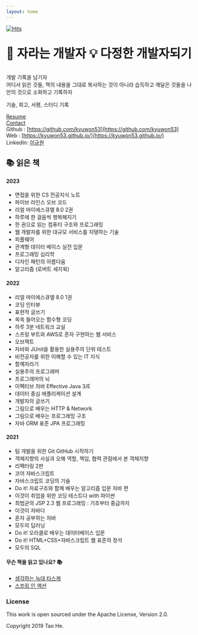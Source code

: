 ```yaml
---
layout: home
---
```


[![Hits](https://hits.seeyoufarm.com/api/count/incr/badge.svg?url=https%3A%2F%2Fkyuwon53.github.io%2Fhit-counter&count_bg=%2379C83D&title_bg=%23555555&icon=github.svg&icon_color=%23FFFFFF&title=hits&edge_flat=false)](https://hits.seeyoufarm.com)

<p style="font-weight:bolder; font-size:2.325em;"> 🌱 자라는 개발자  💡 다정한 개발자되기 </p>

개발 기록을 남기자   
어디서 읽은 것들, 책의 내용을 그대로 복사하는 것이 아니라 습득하고 깨달은 것들을 나만의 것으로 소화하고 기록하자 

기술, 회고, 서평, 스터디 기록    

[Resume](https://kyuwon53.github.io/pages/about/)    
[Contact](https://kyuwon53.github.io/pages/contact/)        
Github : [https://github.com/kyuwon53](https://github.com/kyuwon53)   
Web : [https://kyuwon53.github.io/](https://kyuwon53.github.io/)   
LinkedIn: [이규원](https://www.linkedin.com/in/%EA%B7%9C%EC%9B%90-%EC%9D%B4-45920a231/)

## 📚 읽은 책

#### 2023

- 면접을 위한 CS 전공지식 노트
- 파이브 라인스 오브 코드
- 리얼 마이에스큐엘 8.0 2권
- 하루에 한 걸음씩 행복해지기
- 한 권으로 읽는 컴퓨터 구조와 프로그래밍
- 웹 개발자를 위한 대규모 서비스를 지탱하는 기술 
- 피플웨어
- 관계형 데이터 베이스 실전 입문
- 프로그래밍 심리학
- 디자인 패턴의 아름다움
- 알고리즘 (로버트 세지윅)

#### 2022

- 리얼 마이에스큐엘 8.0 1권
- 코딩 인터뷰
- 표현적 글쓰기 
- 쏙쏙 들어오는 함수형 코딩
- 하루 3분 네트워크 교실
- 스프링 부트와 AWS로 혼자 구현하는 웹 서비스
- 오브젝트
- 자바와 JUnit을 활용한 실용주의 단위 테스트
- 비전공자를 위한 이해할 수 있는 IT 지식
- 함께자라기
- 실용주의 프로그래머
- 프로그래머의 뇌
- 이펙티브 자바 Effective Java 3/E
- 데이터 중심 애플리케이션 설계
- 개발자의 글쓰기
- 그림으로 배우는 HTTP & Network
- 그림으로 배우는 프로그래밍 구조  
- 자바 ORM 표준 JPA 프로그래밍

#### 2021
- 팀 개발을 위한 Git GitHub 시작하기
- 객체지향의 사실과 오해 역할, 책임, 협력 관점에서 본 객체지향
- 리팩터링 2판
- 코어 자바스크립트
- 자바스크립트 코딩의 기술
- Do it! 자료구조와 함께 배우는 알고리즘 입문 자바 편
- 이것이 취업을 위한 코딩 테스트다 with 파이썬
- 최범균의 JSP 2.3 웹 프로그래밍 : 기초부터 중급까지
- 이것이 자바다	
- 혼자 공부하는 자바
- 모두의 딥러닝
- Do it! 오라클로 배우는 데이터베이스 입문
- Do it! HTML+CSS+자바스크립트 웹 표준의 정석
- 모두의 SQL

#### 무슨 책을 읽고 있나요? 📚
- [생각하는 늑대 타스케](https://www.notion.so/kyuwon-lee/06234512f5dc4b5f9d8d08a8d2a4870a)
- [스프링 인  액션](https://www.notion.so/kyuwon-lee/1-37a09f2cff4845ef8ad7c362cc3d4096)

### License

This work is open sourced under the Apache License, Version 2.0.

Copyright 2019 Tao He.
